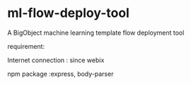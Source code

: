 # ml-flow-deploy-tool
A BigObject machine learning template flow deployment tool

requirement:

Internet connection : since webix 

npm package :express, body-parser
